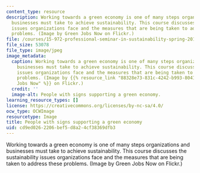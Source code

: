 ```yaml
---
content_type: resource
description: Working towards a green economy is one of many steps organizations and
  businesses must take to achieve sustainability. This course discusses the sustainability
  issues organizations face and the measures that are being taken to address these
  problems. (Image by Green Jobs Now on Flickr.)
file: /courses/15-972-professional-seminar-in-sustainability-spring-2010/cd9ed0262206bef5d8a24cf38369dfb3_15-972s10.jpg
file_size: 53078
file_type: image/jpeg
image_metadata:
  caption: Working towards a green economy is one of many steps organizations and
    businesses must take to achieve sustainability. This course discusses the sustainability
    issues organizations face and the measures that are being taken to address these
    problems. (Image by {{% resource_link "88328e73-831c-4242-b993-8041d0bcc38c" "Green
    Jobs Now" %}} on Flickr.)
  credit: ''
  image-alt: People with signs supporting a green economy.
learning_resource_types: []
license: https://creativecommons.org/licenses/by-nc-sa/4.0/
ocw_type: OCWImage
resourcetype: Image
title: People with signs supporting a green economy
uid: cd9ed026-2206-bef5-d8a2-4cf38369dfb3
---
```

Working towards a green economy is one of many steps organizations and businesses must take to achieve sustainability. This course discusses the sustainability issues organizations face and the measures that are being taken to address these problems. (Image by Green Jobs Now on Flickr.)